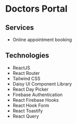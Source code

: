 # Doctors Portal

## Services
* Online appointment booking 

## Technologies
* ReactJS
* React Router
* Tailwind CSS
* Daisy UI Component Library
* React Day Picker
* Firebase Authentication
* React Firebase Hooks
* React Hook Form
* React Toastify
* React Query